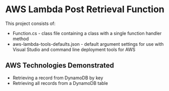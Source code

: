 # AWS Lambda Post Retrieval Function

This project consists of:
* Function.cs - class file containing a class with a single function handler method
* aws-lambda-tools-defaults.json - default argument settings for use with Visual Studio and command line deployment tools for AWS

## AWS Technologies Demonstrated
* Retrieving a record from DynamoDB by key
* Retrieving all records from a DynamoDB table